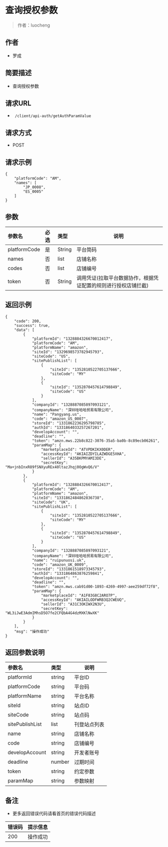 # 查询授权参数

> 作者：luocheng

## 作者

- 罗成
    
## 简要描述

- 查询授权参数

## 请求URL
- ` /client/api-auth/getAuthParamValue`
  
## 请求方式
- POST 

## 请求示例
```
{
    "platformCode": "AM",
    "names": [
        "JP_0008",
        "ES_0005"
    ]
}
```


## 参数

|参数名|必选|类型|说明|
|:----    |:---|:----- |-----   |
|platformCode |是  |String | 平台简码    |
|names |否  |list | 店铺名称    |
|codes |否  |list | 店铺编号    |
|token |否  |String | 调用凭证(拉取平台数据协作，根据凭证配置的规则进行授权店铺拦截)    |


## 返回示例 

``` 
{
    "code": 200,
    "success": true,
    "data": [
        {
            "platformId": "1328884326670012417",
            "platformCode": "AM",
            "platformName": "amazon",
            "siteId": "1329698573782945793",
            "siteCode": "US",
            "sitePublishList": [
                {
                    "siteId": "1352810522705137666",
                    "siteCode": "MY"
                },
                {
                    "siteId": "1352870457614798849",
                    "siteCode": "US"
                }
            ],
            "companyId": "1328887085897093121",
            "companyName": "深圳哇哈哈贸易有限公司",
            "name": "Pangyang.us",
            "code": "amazon_US_0007",
            "storeId": "1331862236295798785",
            "authId": "1331864033257267201",
            "developAccount": "",
            "deadline": "",
            "token": "amzn.mws.22b8c822-3076-35a5-ba0b-8c89ecb06261",
            "paramMap": {
                "marketplaceId": "ATVPDKIKX0DER",
                "accessKeyId": "AKIAIZDYILAZWDGE5XHA",
                "sellerId": "A35BKPMYAMI3DE",
                "secretKey": "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"
            }
        },
		{
            "platformId": "1328884326670012417",
            "platformCode": "AM",
            "platformName": "amazon",
            "siteId": "1331862484862836738",
            "siteCode": "UK",
            "sitePublishList": [
                {
                    "siteId": "1352810522705137666",
                    "siteCode": "MY"
                },
                {
                    "siteId": "1352870457614798849",
                    "siteCode": "US"
                }
            ],
            "companyId": "1328887085897093121",
            "companyName": "深圳哇哈哈贸易有限公司",
            "name": "ruipunuosi.uk",
            "code": "amazon_UK_0009",
            "storeId": "1331861518973345793",
            "authId": "1331864863876259841",
            "developAccount": "",
            "deadline": "",
            "token": "amzn.mws.cab91d00-1893-4269-4997-aee259df72f8",
            "paramMap": {
                "marketplaceId": "A1F83G8C2ARO7P",
                "accessKeyId": "AKIAILODFWRB3Q2CWEUQ",
                "sellerId": "A31C3OKIWX2N3U",
                "secretKey": "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"
            }
        }
    ],
    "msg": "操作成功"
}
```

## 返回参数说明

|参数名|类型|说明|
|:-----  |:-----|-----                           |
|platformId | string   | 平台ID |
|platformCode | string   | 平台码 |
|platformName | string   | 平台名称 |
|siteId | string   | 站点ID |
|siteCode | string   | 站点码 |
|sitePublishList | list   | 刊登站点列表 |
|name | string   | 店铺名称 |
|code | string   | 店铺编号 |
|developAccount | string   | 开发者账号 |
|deadline | number   | 过期时间 |
|token | string   | 约定参数 |
|paramMap | string   | 参数映射 |




## 备注 

- 更多返回错误代码请看首页的错误代码描述

|错误码|提示信息|
|:----    |:---|
|200 |操作成功  |